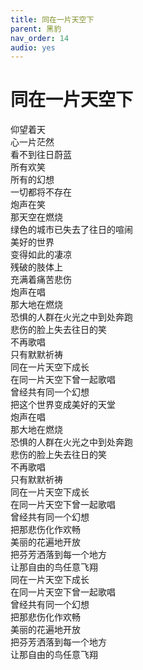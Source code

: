```yaml
---
title: 同在一片天空下
parent: 黑豹
nav_order: 14
audio: yes
---
```


# 同在一片天空下

仰望着天  
心一片茫然  
看不到往日蔚蓝  
所有欢笑  
所有的幻想  
一切都将不存在  
炮声在笑  
那天空在燃烧  
绿色的城市已失去了往日的喧闹  
美好的世界  
变得如此的凄凉  
残破的肢体上  
充满着痛苦悲伤  
炮声在唱  
那大地在燃烧  
恐惧的人群在火光之中到处奔跑  
悲伤的脸上失去往日的笑  
不再歌唱  
只有默默祈祷  
同在一片天空下成长  
在同一片天空下曾一起歌唱  
曾经共有同一个幻想  
把这个世界变成美好的天堂  
炮声在唱  
那大地在燃烧  
恐惧的人群在火光之中到处奔跑  
悲伤的脸上失去往日的笑  
不再歌唱  
只有默默祈祷  
同在一片天空下成长  
在同一片天空下曾一起歌唱  
曾经共有同一个幻想  
把那悲伤化作欢畅  
美丽的花遍地开放  
把芬芳洒落到每一个地方  
让那自由的鸟任意飞翔  
同在一片天空下成长  
在同一片天空下曾一起歌唱  
曾经共有同一个幻想  
把那悲伤化作欢畅  
美丽的花遍地开放  
把芬芳洒落到每一个地方  
让那自由的鸟任意飞翔